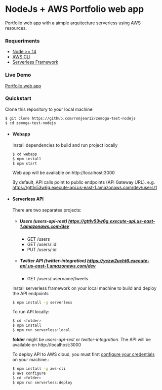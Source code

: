 # NodeJs + AWS Portfolio web app

Portfolio web app with a aimple arquitecture serverless using AWS resources.

### Requeriments

- [Node >= 14](https://nodejs.org/es/)
- [AWS CLI](https://aws.amazon.com/cli/)
- [Serverless Framework](https://www.serverless.com/framework/docs)

### Live Demo

[Portfolio web app](http://zemoga-test-webapp.s3-website-us-east-1.amazonaws.com/)

### Quickstart

Clone this repository to your local machine

```bash
$ git clone https://github.com/romjear12/zemoga-test-nodejs
$ cd zemoga-test-nodejs
```

- #### Webapp

  Install dependencies to build and run project locally

  ```bash
  $ cd webapp
  $ npm install
  $ npm start
  ```

  Web app will be available on http://localhost:3000

  By default, API calls point to public endpoints (API Gateway URL). e.g. https://gttlv53w6g.execute-api.us-east-1.amazonaws.com/dev/users/1

- #### Serverless API

  There are two separates projects:

  - ##### Users (**users-api-rest**) https://gttlv53w6g.execute-api.us-east-1.amazonaws.com/dev
    - GET /users
    - GET /users/:id
    - PUT /users/:id
  - ##### Twitter API (**twitter-integration**) https://yczw2ucht6.execute-api.us-east-1.amazonaws.com/dev
    - GET /users/:username/tweets

  Install serverless framework on your local machine to build and deploy the API endpoints

  ```bash
  $ npm install -g serverless
  ```

  To run API locally:

  ```bash
  $ cd <folder>
  $ npm install
  $ npm run serverless:local
  ```

  **folder** might be _users-api-rest_ or _twitter-integration_. The API will be available on http://localhost:3000

  To deploy API to AWS cloud, you must first [configure your credentials](https://docs.aws.amazon.com/cli/latest/userguide/cli-chap-configure.html) on your machine.:

  ```bash
  $ npm install -g aws-cli
  $ aws configure
  $ cd <folder>
  $ npm run serverless:deploy
  ```
